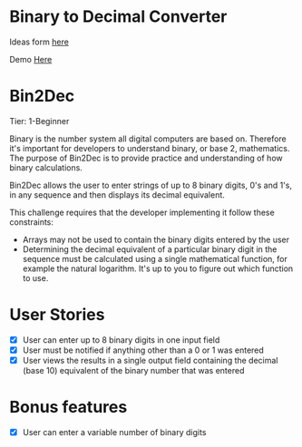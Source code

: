 # Binary to Decimal Converter

Ideas form [here](https://github.com/florinpop17/app-ideas)

Demo [Here](https://cesare12.github.io/Bin2Dec/)

# Bin2Dec

Tier: 1-Beginner

Binary is the number system all digital computers are based on. Therefore it's important for developers to understand binary, or base 2, mathematics. The purpose of Bin2Dec is to provide practice and understanding of how binary calculations.

Bin2Dec allows the user to enter strings of up to 8 binary digits, 0's and 1's, in any sequence and then displays its decimal equivalent.

This challenge requires that the developer implementing it follow these constraints:

- Arrays may not be used to contain the binary digits entered by the user
- Determining the decimal equivalent of a particular binary digit in the sequence must be calculated using a single mathematical function, for example the natural logarithm. It's up to you to figure out which function to use.

# User Stories

- [x] User can enter up to 8 binary digits in one input field
- [x] User must be notified if anything other than a 0 or 1 was entered
- [x]  User views the results in a single output field containing the decimal (base 10) equivalent of the binary number that was entered
# Bonus features

- [x]  User can enter a variable number of binary digits
